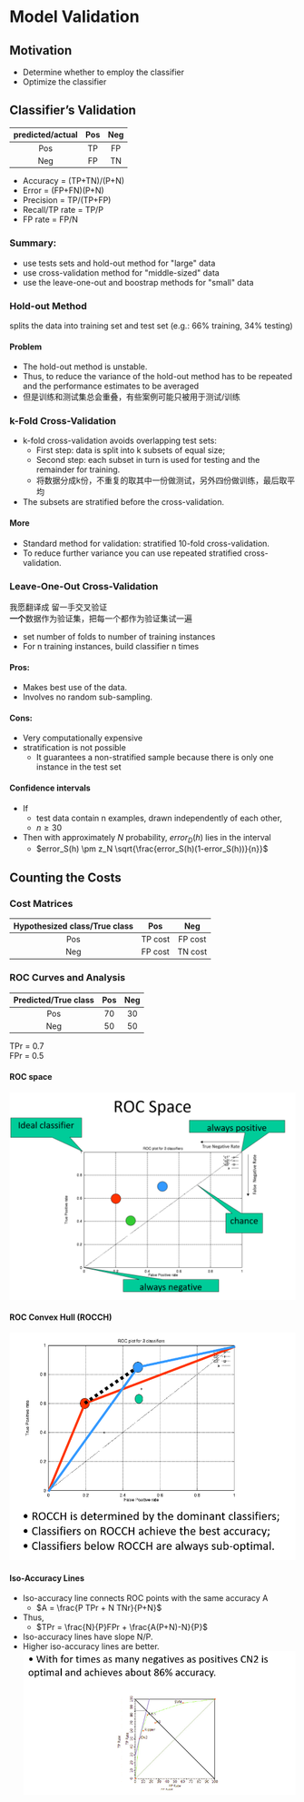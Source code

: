 # Model Validation

## Motivation
+ Determine whether to employ the classifier
+ Optimize the classifier

## Classifier’s Validation
predicted/actual|Pos | Neg|
|:--:|:--:|:--:|
Pos|TP|FP
Neg|FP|TN
+ Accuracy = (TP+TN)/(P+N)
+ Error = (FP+FN)(P+N)
+ Precision = TP/(TP+FP)
+ Recall/TP rate = TP/P
+ FP rate = FP/N

### Summary:
+ use tests sets and hold-out method for "large" data
+ use cross-validation method for "middle-sized" data
+ use the leave-one-out and boostrap methods for "small" data

### Hold-out Method
splits the data into training set and test set (e.g.: 66% training, 34% testing)
#### Problem
+ The hold-out method is unstable. 
+ Thus, to reduce the variance of the hold-out method has to be repeated and the performance estimates to be averaged
+ 但是训练和测试集总会重叠，有些案例可能只被用于测试/训练

### k-Fold Cross-Validation

+ k-fold cross-validation avoids overlapping test sets:
  + First step: data is split into k subsets of equal size;
  + Second step: each subset in turn is used for testing and the remainder for training.
  + 将数据分成k份，不重复的取其中一份做测试，另外四份做训练，最后取平均
+ The subsets are stratified before the cross-validation.

#### More
+ Standard method for validation: stratified 10-fold cross-validation.
+ To reduce further variance you can use repeated stratified cross-validation.

### Leave-One-Out Cross-Validation
我愿翻译成 留一手交叉验证  
**一个**数据作为验证集，把每一个都作为验证集试一遍  
- set number of folds to number of training instances
- For n training instances, build classifier n times

#### Pros:
+ Makes best use of the data.
+ Involves no random sub-sampling.

#### Cons:
+ Very computationally expensive
+ stratification is not possible
  + It guarantees a non-stratified sample because there is only one instance in the test set

#### Confidence intervals
+ If 
  + test data contain n examples, drawn independently of each other,
  + $n \geq 30$
+ Then with approximately $N%$ probability, $error_D(h)$ lies in the interval
  + $error_S(h) \pm z_N \sqrt{\frac{error_S(h)(1-error_S(h))}{n}}$

## Counting the Costs
### Cost Matrices
Hypothesized class/True class|Pos | Neg|
|:--:|:--:|:--:|
Pos|TP cost|FP cost
Neg|FP cost|TN cost

### ROC Curves and Analysis
Predicted/True class|Pos | Neg|
|:--:|:--:|:--:|
Pos|70|30
Neg|50|50
TPr = 0.7  
FPr = 0.5

#### ROC space
![](imgs/3_1.png)
#### ROC Convex Hull (ROCCH)
![](imgs/3_2.png)

#### Iso-Accuracy Lines
+ Iso-accuracy line connects ROC points with the same accuracy A
  + $A = \frac{P TPr + N TNr}{P+N}$
+ Thus,
  + $TPr = \frac{N}{P}FPr + \frac{A(P+N)-N}{P}$
+ Iso-accuracy lines have slope N/P.
+ Higher iso-accuracy lines are better.
![](imgs/3_3.png)
